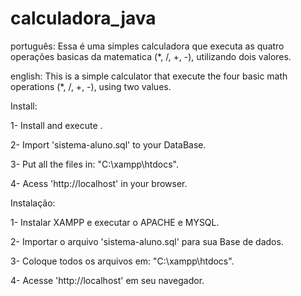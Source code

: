 # calculadora_java

português:
Essa é uma simples calculadora que executa as quatro operações basicas da matematica (*, /, +, -), utilizando dois valores.

english:
This is a simple calculator that execute the four basic math operations (*, /, +, -), using two values.

Install:

1- Install and execute .

2- Import 'sistema-aluno.sql' to your DataBase.

3- Put all the files in: "C:\xampp\htdocs".

4- Acess 'http://localhost' in your browser.

Instalação:

1- Instalar XAMPP e executar o APACHE e MYSQL.

2- Importar o arquivo 'sistema-aluno.sql' para sua Base de dados.

3- Coloque todos os arquivos em: "C:\xampp\htdocs".

4- Acesse 'http://localhost' em seu navegador.
